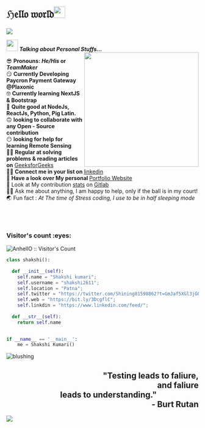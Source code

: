 <h1>ℌ𝔢𝔩𝔩𝔬 𝔴𝔬𝔯𝔩𝔡<img src= "https://media.tenor.com/images/2adfe94e69139f3e22623b61d375a7a7/tenor.gif" width= "30" height= "30" >
</h1>
<img src="https://user-images.githubusercontent.com/73097560/115834477-dbab4500-a447-11eb-908a-139a6edaec5c.gif">

<img src="https://media.giphy.com/media/ObNTw8Uzwy6KQ/giphy.gif" width="30px" >&nbsp;***Talking about Personal Stuffs...***
<img src="https://user-images.githubusercontent.com/82070760/159156745-9f5b2300-721b-4fed-b192-e30c31293990.gif" align="right" width="300px" >

 😎  <b>Pronouns: ***He/His*** or ***TeamMaker*** </b><br>
 😏  <b>Currently Developing Paycron Payment Gateway @Plaxonic</b><br>
 🤓  <b>Currently learning NextJS & Bootstrap</b><br>
 🥱  <b>Quite good at NodeJs, ReactJs, Python, Pig Latin.</b><br>
 🙃  <b>looking to collaborate with any Open - Source contribution</b><br>
 😶  <b>looking for help for learning Remote Sensing</b><br>
 😵‍💫  <b>Regular at solving problems & reading articles on</b> [GeeksforGeeks](https://auth.geeksforgeeks.org/user/shakshikumari215) <br>
 😵‍💫  <b>Connect me in your list on </b>[linkedin](https://www.linkedin.com/in/shakshi-kumari-prajapati-a01872203/) <br>
 🤭  <b>Have a look over My personal </b>[Portfolio Website](https://bit.ly/3DcgflC)<br>
 🤝  Look at My contribution [stats](https://github.com/shakshi2611/web) on [Gitlab](https://github.com/shakshi2611)<br>
 🙋‍♀️  Ask me about anything, I am happy to help, only if the ball is in my court!<br>
 🌏  Fun fact : *At The time of Stress coding, I use to be in half sleeping mode*<br><br><br><br>
 
<h3 align="left">Visitor's count :eyes:</h3>

<p align="left"><img src="https://profile-counter.glitch.me/{pagletladki}/count.svg" alt="AnhellO :: Visitor's Count" /></p>

```python
class shakshi():
    
  def __init__(self):
    self.name = "Shakshi kumari";
    self.username = "shakshi2611";
    self.location = "Patna";
    self.twitter = "https://twitter.com/Shining81598862?t=GmJaf5XGl3jGOcRrpR5eVA&s=09";
    self.web = "https://bit.ly/3DcgflC";
    self.linkdin = "https://www.linkedin.com/feed/";
  
  def __str__(self):
    return self.name
    

if __name__ == '__main__':
    me = Shakshi Kumari()
```

<span title="ℌ𝔦 𝔈𝔳𝔢𝔯𝔶𝔬𝔫𝔢 !">![blushing](https://user-images.githubusercontent.com/82070760/164959826-7b253610-a423-4060-bdc5-0a88ccca338c.gif)
</span>

<main role="main" class="main-content" id="main-content">
    <div class="titleCont">
        <h2 class="main-title" id="main-title" align="right">
            "Testing leads to faliure,<br><span style="padding-left:100px">and faliure </span><br><span style="padding-right:110px">leads to understanding."</span><br><span style="padding-left:-20px">- Burt Rutan</span>
        </h2>
    </div>
    <canvas id="noise" class="noise"></canvas>
  <div class="vignette"></div>
</main>


<img src="https://user-images.githubusercontent.com/73097560/115834477-dbab4500-a447-11eb-908a-139a6edaec5c.gif">

